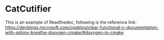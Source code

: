 # CatCutifier
This is an example of Readthedoc, following is the reference link:
https://devblogs.microsoft.com/cppblog/clear-functional-c-documentation-with-sphinx-breathe-doxygen-cmake/#doxygen-in-cmake
